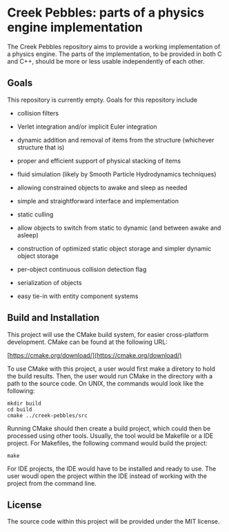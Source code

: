 # Creek Pebbles: parts of a physics engine implementation

The Creek Pebbles repository aims to provide a working implementation of
a physics engine. The parts of the implementation, to be provided in both
C and C++, should be more or less usable independently of each other.

## Goals

This repository is currently empty. Goals for this repository include

* collision filters

* Verlet integration and/or implicit Euler integration

* dynamic addition and removal of items from the structure (whichever
  structure that is)

* proper and efficient support of physical stacking of items

* fluid simulation (likely by Smooth Particle Hydrodynamics techniques)

* allowing constrained objects to awake and sleep as needed

* simple and straightforward interface and implementation

* static culling

* allow objects to switch from static to dynamic (and between awake and asleep)

* construction of optimized static object storage and simpler dynamic
  object storage

* per-object continuous collision detection flag

* serialization of objects

* easy tie-in with entity component systems

## Build and Installation

This project will use the CMake build system, for easier cross-platform
development. CMake can be found at the following URL:

[https://cmake.org/download/](https://cmake.org/download/)

To use CMake with this project, a user would
first make a diretory to hold the build results.
Then, the user would run CMake in the directory with a path to the source code.
On UNIX, the commands would look like the following:
```
mkdir build
cd build
cmake ../creek-pebbles/src
```

Running CMake should then create a build project, which could then
be processed using other
tools. Usually, the tool would be Makefile or a IDE project.
For Makefiles, the following command would build the project:
```
make
```
For IDE projects, the IDE would have to be installed and ready to use.
The user woudl open the project within the IDE instead of working with the
project from the command line.

## License

The source code within this project will be provided under the MIT license.
